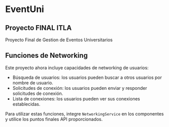 # EventUni

## Proyecto FINAL ITLA
Proyecto Final de Gestion de Eventos Universitarios 
## Funciones de Networking

Este proyecto ahora incluye capacidades de networking de usuarios:

- Búsqueda de usuarios: los usuarios pueden buscar a otros usuarios por nombre de usuario.
- Solicitudes de conexión: los usuarios pueden enviar y responder solicitudes de conexión.
- Lista de conexiones: los usuarios pueden ver sus conexiones establecidas.

Para utilizar estas funciones, integre `NetworkingService` en los componentes y utilice los puntos finales API proporcionados.